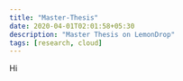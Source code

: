 ```yaml
---
title: "Master-Thesis"
date: 2020-04-01T02:01:58+05:30
description: "Master Thesis on LemonDrop"
tags: [research, cloud]
---
```


Hi
